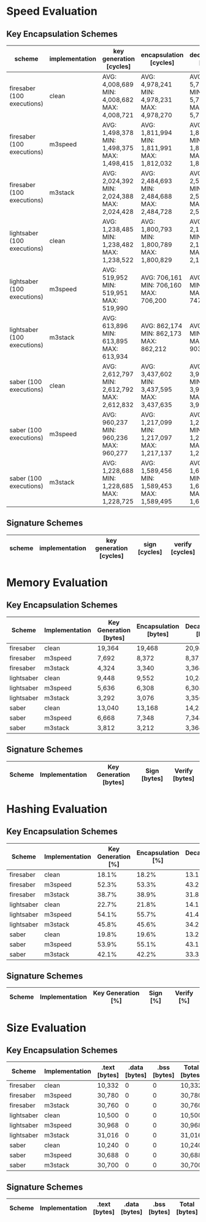 # Speed Evaluation
## Key Encapsulation Schemes
| scheme | implementation | key generation [cycles] | encapsulation [cycles] | decapsulation [cycles] |
| ------ | -------------- | ----------------------- | ---------------------- | ---------------------- |
| firesaber (100 executions) | clean | AVG: 4,008,689 <br /> MIN: 4,008,682 <br /> MAX: 4,008,721 | AVG: 4,978,241 <br /> MIN: 4,978,231 <br /> MAX: 4,978,270 | AVG: 5,765,705 <br /> MIN: 5,765,693 <br /> MAX: 5,765,732 |
| firesaber (100 executions) | m3speed | AVG: 1,498,378 <br /> MIN: 1,498,375 <br /> MAX: 1,498,415 | AVG: 1,811,994 <br /> MIN: 1,811,991 <br /> MAX: 1,812,032 | AVG: 1,882,251 <br /> MIN: 1,882,247 <br /> MAX: 1,882,288 |
| firesaber (100 executions) | m3stack | AVG: 2,024,392 <br /> MIN: 2,024,388 <br /> MAX: 2,024,428 | AVG: 2,484,693 <br /> MIN: 2,484,688 <br /> MAX: 2,484,728 | AVG: 2,554,683 <br /> MIN: 2,554,678 <br /> MAX: 2,554,719 |
| lightsaber (100 executions) | clean | AVG: 1,238,485 <br /> MIN: 1,238,482 <br /> MAX: 1,238,522 | AVG: 1,800,793 <br /> MIN: 1,800,789 <br /> MAX: 1,800,829 | AVG: 2,196,876 <br /> MIN: 2,196,871 <br /> MAX: 2,196,912 |
| lightsaber (100 executions) | m3speed | AVG: 519,952 <br /> MIN: 519,951 <br /> MAX: 519,990 | AVG: 706,161 <br /> MIN: 706,160 <br /> MAX: 706,200 | AVG: 747,411 <br /> MIN: 747,410 <br /> MAX: 747,450 |
| lightsaber (100 executions) | m3stack | AVG: 613,896 <br /> MIN: 613,895 <br /> MAX: 613,934 | AVG: 862,174 <br /> MIN: 862,173 <br /> MAX: 862,212 | AVG: 903,685 <br /> MIN: 903,684 <br /> MAX: 903,725 |
| saber (100 executions) | clean | AVG: 2,612,797 <br /> MIN: 2,612,792 <br /> MAX: 2,612,832 | AVG: 3,437,602 <br /> MIN: 3,437,595 <br /> MAX: 3,437,635 | AVG: 3,916,240 <br /> MIN: 3,916,232 <br /> MAX: 3,916,271 |
| saber (100 executions) | m3speed | AVG: 960,237 <br /> MIN: 960,236 <br /> MAX: 960,277 | AVG: 1,217,099 <br /> MIN: 1,217,097 <br /> MAX: 1,217,137 | AVG: 1,266,793 <br /> MIN: 1,266,790 <br /> MAX: 1,266,830 |
| saber (100 executions) | m3stack | AVG: 1,228,688 <br /> MIN: 1,228,685 <br /> MAX: 1,228,725 | AVG: 1,589,456 <br /> MIN: 1,589,453 <br /> MAX: 1,589,495 | AVG: 1,639,161 <br /> MIN: 1,639,158 <br /> MAX: 1,639,198 |
## Signature Schemes
| scheme | implementation | key generation [cycles] | sign [cycles] | verify [cycles] |
| ------ | -------------- | ----------------------- | ------------- | --------------- |
# Memory Evaluation
## Key Encapsulation Schemes
| Scheme | Implementation | Key Generation [bytes] | Encapsulation [bytes] | Decapsulation [bytes] |
| ------ | -------------- | ---------------------- | --------------------- | --------------------- |
| firesaber | clean | 19,364 | 19,468 | 20,940 |
| firesaber | m3speed | 7,692 | 8,372 | 8,372 |
| firesaber | m3stack | 4,324 | 3,340 | 3,364 |
| lightsaber | clean | 9,448 | 9,552 | 10,288 |
| lightsaber | m3speed | 5,636 | 6,308 | 6,308 |
| lightsaber | m3stack | 3,292 | 3,076 | 3,356 |
| saber | clean | 13,040 | 13,168 | 14,232 |
| saber | m3speed | 6,668 | 7,348 | 7,348 |
| saber | m3stack | 3,812 | 3,212 | 3,364 |
## Signature Schemes
| Scheme | Implementation | Key Generation [bytes] | Sign [bytes] | Verify [bytes] |
| ------ | -------------- | ---------------------- | ------------ | -------------- |
# Hashing Evaluation
## Key Encapsulation Schemes
| Scheme | Implementation | Key Generation [%] | Encapsulation [%] | Decapsulation [%] |
| ------ | -------------- | ------------------ | ----------------- | ----------------- |
| firesaber | clean | 18.1% | 18.2% | 13.1% |
| firesaber | m3speed | 52.3% | 53.3% | 43.2% |
| firesaber | m3stack | 38.7% | 38.9% | 31.8% |
| lightsaber | clean | 22.7% | 21.8% | 14.1% |
| lightsaber | m3speed | 54.1% | 55.7% | 41.4% |
| lightsaber | m3stack | 45.8% | 45.6% | 34.2% |
| saber | clean | 19.8% | 19.6% | 13.2% |
| saber | m3speed | 53.9% | 55.1% | 43.1% |
| saber | m3stack | 42.1% | 42.2% | 33.3% |
## Signature Schemes
| Scheme | Implementation | Key Generation [%] | Sign [%] | Verify [%] |
| ------ | -------------- | ------------------ | -------- | ---------- |
# Size Evaluation
## Key Encapsulation Schemes
| Scheme | Implementation | .text [bytes] | .data [bytes] | .bss [bytes] | Total [bytes] |
| ------ | -------------- | ------------- | ------------- | ------------ | ------------- |
| firesaber | clean | 10,332 | 0 | 0 | 10,332 |
| firesaber | m3speed | 30,780 | 0 | 0 | 30,780 |
| firesaber | m3stack | 30,760 | 0 | 0 | 30,760 |
| lightsaber | clean | 10,500 | 0 | 0 | 10,500 |
| lightsaber | m3speed | 30,968 | 0 | 0 | 30,968 |
| lightsaber | m3stack | 31,016 | 0 | 0 | 31,016 |
| saber | clean | 10,240 | 0 | 0 | 10,240 |
| saber | m3speed | 30,688 | 0 | 0 | 30,688 |
| saber | m3stack | 30,700 | 0 | 0 | 30,700 |
## Signature Schemes
| Scheme | Implementation | .text [bytes] | .data [bytes] | .bss [bytes] | Total [bytes] |
| ------ | -------------- | ------------- | ------------- | ------------ | ------------- |
